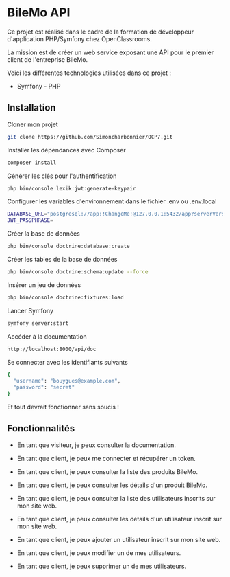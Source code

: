 # BileMo API

Ce projet est réalisé dans le cadre de la formation de développeur d'application PHP/Symfony chez OpenClassrooms.

La mission est de créer un web service exposant une API pour le premier client de l'entreprise BileMo.

Voici les différentes technologies utilisées dans ce projet :
-   Symfony - PHP


## Installation

Cloner mon projet

```bash
git clone https://github.com/Simoncharbonnier/OCP7.git
```

Installer les dépendances avec Composer

```bash
composer install
```

Générer les clés pour l'authentification

```bash
php bin/console lexik:jwt:generate-keypair
```

Configurer les variables d'environnement dans le fichier .env ou .env.local

```bash
DATABASE_URL="postgresql://app:!ChangeMe!@127.0.0.1:5432/app?serverVersion=14&charset=utf8"
JWT_PASSPHRASE=
```

Créer la base de données

```bash
php bin/console doctrine:database:create
```

Créer les tables de la base de données

```bash
php bin/console doctrine:schema:update --force
```

Insérer un jeu de données

```bash
php bin/console doctrine:fixtures:load
```

Lancer Symfony

```bash
symfony server:start
```

Accéder à la documentation

```bash
http://localhost:8000/api/doc
```

Se connecter avec les identifiants suivants

```bash
{
  "username": "bouygues@example.com",
  "password": "secret"
}
```

Et tout devrait fonctionner sans soucis !


## Fonctionnalités

-   En tant que visiteur, je peux consulter la documentation.

-   En tant que client, je peux me connecter et récupérer un token.
-   En tant que client, je peux consulter la liste des produits BileMo.
-   En tant que client, je peux consulter les détails d'un produit BileMo.
-   En tant que client, je peux consulter la liste des utilisateurs inscrits sur mon site web.
-   En tant que client, je peux consulter les détails d'un utilisateur inscrit sur mon site web.
-   En tant que client, je peux ajouter un utilisateur inscrit sur mon site web.
-   En tant que client, je peux modifier un de mes utilisateurs.
-   En tant que client, je peux supprimer un de mes utilisateurs.
